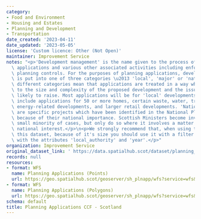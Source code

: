 ```yaml
---
category:
- Food and Environment
- Housing and Estates
- Planning and Development
- Transportation
date_created: '2023-04-11'
date_updated: '2023-05-05'
license: 'Custom licence: Other (Not Open)'
maintainer: Improvement Service
notes: "<p>'Development management' is the name given to the process of deciding planning\
  \ applications and various other associated activities including enforcement of\
  \ planning controls. For the purposes of planning applications, development in Scotland\
  \ is put into one of three categories \u2013 'local', 'major' or 'national'. The\
  \ different categories mean that applications are treated in a way which is suited\
  \ to the size and complexity of the proposed development and the issues they are\
  \ likely to raise. Most applications will be for 'local' developments. 'Major' developments\
  \ include applications for 50 or more homes, certain waste, water, transport and\
  \ energy-related developments, and larger retail developments. 'National' developments\
  \ are specific projects which have been identified in the National Planning Framework\
  \ because of their national importance. Scottish Ministers become involved in a\
  \ small minority of cases, but only do so where it involves a matter of genuine\
  \ national interest.</p>\n<p>We strongly recommend that, when using the WFS for\
  \ this dataset, because of it's size you should use it with a filter.   For example\
  \ with the attributes 'local_authority' and 'year'.</p>"
organization: Improvement Service
original_dataset_link: ' https://data.spatialhub.scot/dataset/planning_applications_ccf-is'
records: null
resources:
- format: WFS
  name: Planning Applications (Points)
  url: https://geo.spatialhub.scot/geoserver/sh_plnapp/wfs?service=wfs&typeName=sh_plnapp:pub_plnapppnt
- format: WFS
  name: Planning Applications (Polygons)
  url: https://geo.spatialhub.scot/geoserver/sh_plnapp/wfs?service=wfs&typeName=sh_plnapp:pub_plnapppnt
schema: default
title: Planning Applications CCF - Scotland
---
```

